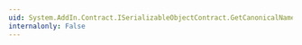 ```yaml
---
uid: System.AddIn.Contract.ISerializableObjectContract.GetCanonicalName
internalonly: False
---
```

